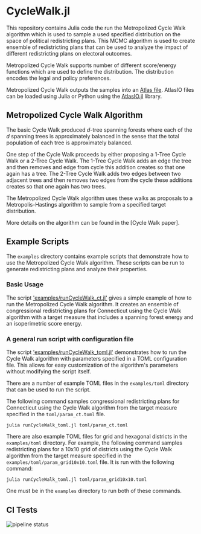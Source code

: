 # CycleWalk.jl

This repository contains Julia code the run the Metropolized Cycle Walk algorithm which is used to sample a used specified distribution on the space of political redistricting plans. This MCMC algorithm is used to create ensemble of redistricting plans that can be used to analyze the impact of different redistricting plans on electoral outcomes. 

Metropolized Cycle Walk supports number of different score/energy functions which are used to define the distribution. The distribution encodes the legal and policy preferences. 

Metropolized Cycle Walk outputs the samples into an [Atlas file](https://github.com/jonmjonm/AtlasIO.jl/blob/main/atlas_format.md). AtlasIO files can be loaded using Julia or Python using the [AtlasIO.jl](https://github.com/jonmjonm/AtlasIO.jl) library.

## Metropolized Cycle Walk Algorithm

The basic Cycle Walk produced $d$-tree spanning forests where each of the $d$ spanning trees is approximately balanced in the sense that the total population of each tree is approximately balanced.  

One step of the Cycle Walk proceeds by either proposing a 1-Tree Cycle Walk or a 2-Tree Cycle Walk. The 1-Tree Cycle Walk adds an edge the tree and then removes and edge from cycle this addition creates so that one again has a tree. The 2-Tree Cycle Walk adds two edges between two adjacent trees and then removes two edges from the cycle these additions creates so that one again has two trees. 

The Metropolized Cycle Walk algorithm uses these walks as proposals to a Metropolis-Hastings algorithm to sample from a specified target distribution. 

More details on the algorithm can be found in the [Cycle Walk paper].

## Example Scripts

The `examples` directory contains example scripts that demonstrate how to use the Metropolized Cycle Walk algorithm. These scripts can be run to generate redistricting plans and analyze their properties.

### Basic Usage

The script ['examples/runCycleWalk_ct.jl']("./examples/runCycleWalk_ct.jl") gives a simple example of how to run the Metropolized Cycle Walk algorithm. It creates an ensemble of congressional redistricting plans for Connecticut using the Cycle Walk algorithm with a target measure that includes a spanning forest energy and an isoperimetric score energy.

### A general run script with configuration file

The script ['examples/runCycleWalk_toml.jl']("./examples/runCycleWalk_toml.jl") demonstrates how to run the Cycle Walk algorithm with parameters specified in a TOML configuration file. This allows for easy customization of the algorithm's parameters without modifying the script itself.

There are a number of example TOML files in the `examples/toml` directory that can be used to run the script. 

The following command samples congressional redistricting plans for Connecticut using the Cycle Walk algorithm from the target measure specified in the `toml/param_ct.toml` file.
```
julia runCycleWalk_toml.jl toml/param_ct.toml
```
There are also example TOML files for grid and hexagonal districts in the `examples/toml` directory. For example, the following command samples redistricting plans for a 10x10 grid of districts using the Cycle Walk algorithm from the target measure specified in the `examples/toml/param_grid10x10.toml` file. It is run with the following command:
```
julia runCycleWalk_toml.jl toml/param_grid10x10.toml
```
One must be in the `examples` directory to run both of these commands.


## CI Tests
![pipeline status](https://gitlab.oit.duke.edu/quantifyinggerrymandering/CycleWalk.jl/badges/main/pipeline.svg)
